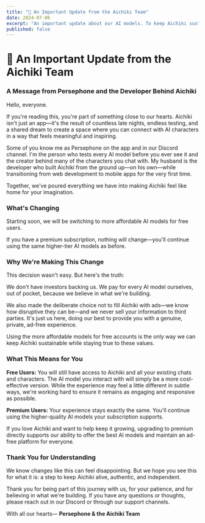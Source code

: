 ```yaml
---
title: "🌿 An Important Update from the Aichiki Team"
date: 2024-07-06
excerpt: "An important update about our AI models. To keep Aichiki sustainable and ad-free, we'll be switching to more affordable models for free users while premium users continue with higher-tier models."
published: false
---
```


# 🌿 An Important Update from the Aichiki Team

### A Message from Persephone and the Developer Behind Aichiki

Hello, everyone.

If you're reading this, you're part of something close to our hearts. Aichiki isn't just an app—it's the result of countless late nights, endless testing, and a shared dream to create a space where you can connect with AI characters in a way that feels meaningful and inspiring.

Some of you know me as Persephone on the app and in our Discord channel. I'm the person who tests every AI model before you ever see it and the creator behind many of the characters you chat with. My husband is the developer who built Aichiki from the ground up—on his own—while transitioning from web development to mobile apps for the very first time.

Together, we've poured everything we have into making Aichiki feel like home for your imagination.

### What's Changing

Starting soon, we will be switching to more affordable AI models for free users.

If you have a premium subscription, nothing will change—you'll continue using the same higher-tier AI models as before.

### Why We're Making This Change

This decision wasn't easy. But here's the truth:

We don't have investors backing us. We pay for every AI model ourselves, out of pocket, because we believe in what we're building.

We also made the deliberate choice not to fill Aichiki with ads—we know how disruptive they can be—and we never sell your information to third parties. It's just us here, doing our best to provide you with a genuine, private, ad-free experience.

Using the more affordable models for free accounts is the only way we can keep Aichiki sustainable while staying true to these values.

### What This Means for You

**Free Users:**
You will still have access to Aichiki and all your existing chats and characters. The AI model you interact with will simply be a more cost-effective version. While the experience may feel a little different in subtle ways, we're working hard to ensure it remains as engaging and responsive as possible.

**Premium Users:**
Your experience stays exactly the same. You'll continue using the higher-quality AI models your subscription supports.

If you love Aichiki and want to help keep it growing, upgrading to premium directly supports our ability to offer the best AI models and maintain an ad-free platform for everyone.

### Thank You for Understanding

We know changes like this can feel disappointing. But we hope you see this for what it is: a step to keep Aichiki alive, authentic, and independent.

Thank you for being part of this journey with us, for your patience, and for believing in what we're building. If you have any questions or thoughts, please reach out in our Discord or through our support channels.

With all our hearts—
**Persephone & the Aichiki Team**